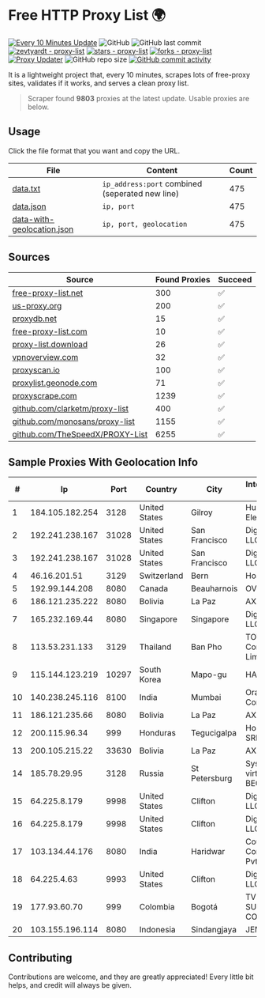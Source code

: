 
# Free HTTP Proxy List 🌍

[![Every 10 Minutes Update](https://github.com/mertguvencli/http-proxy-list/actions/workflows/main.yml/badge.svg?branch=main)](https://github.com/mertguvencli/http-proxy-list/actions/workflows/main.yml)
![GitHub](https://img.shields.io/github/license/mertguvencli/http-proxy-list)
![GitHub last commit](https://img.shields.io/github/last-commit/mertguvencli/http-proxy-list)
[![zevtyardt - proxy-list](https://img.shields.io/static/v1?label=zevtyardt&message=proxy-list&color=blue&logo=github)](https://github.com/zevtyardt/proxy-list "Go to GitHub repo")
[![stars - proxy-list](https://img.shields.io/github/stars/zevtyardt/proxy-list?style=social)](https://github.com/zevtyardt/proxy-list)
[![forks - proxy-list](https://img.shields.io/github/forks/zevtyardt/proxy-list?style=social)](https://github.com/zevtyardt/proxy-list)
[![Proxy Updater](https://github.com/zevtyardt/proxy-list/workflows/Proxy%20Updater/badge.svg)](https://github.com/zevtyardt/proxy-list/actions?query=workflow:"Proxy+Updater")
![GitHub repo size](https://img.shields.io/github/repo-size/zevtyardt/proxy-list)
[![GitHub commit activity](https://img.shields.io/github/commit-activity/m/zevtyardt/proxy-list?logo=commits)](https://github.com/zevtyardt/proxy-list/commits/main)

It is a lightweight project that, every 10 minutes, scrapes lots of free-proxy sites, validates if it works, and serves a clean proxy list.

> Scraper found **9803** proxies at the latest update. Usable proxies are below.

## Usage

Click the file format that you want and copy the URL.

|File|Content|Count|
|----|-------|-----|
|[data.txt](https://raw.githubusercontent.com/mertguvencli/http-proxy-list/main/proxy-list/data.txt)|`ip_address:port` combined (seperated new line)|475|
|[data.json](https://raw.githubusercontent.com/mertguvencli/http-proxy-list/main/proxy-list/data.json)|`ip, port`|475|
|[data-with-geolocation.json](https://raw.githubusercontent.com/mertguvencli/http-proxy-list/main/proxy-list/data-with-geolocation.json)|`ip, port, geolocation`|475|

## Sources

|Source|Found Proxies|Succeed|
|------|-------------|-------|
|[free-proxy-list.net](https://free-proxy-list.net)|300|✅|
|[us-proxy.org](https://www.us-proxy.org)|200|✅|
|[proxydb.net](http://proxydb.net)|15|✅|
|[free-proxy-list.com](https://free-proxy-list.com/?page=&port=&type%5B%5D=http&type%5B%5D=https&up_time=0&search=Search)|10|✅|
|[proxy-list.download](https://www.proxy-list.download/HTTP)|26|✅|
|[vpnoverview.com](https://vpnoverview.com/privacy/anonymous-browsing/free-proxy-servers)|32|✅|
|[proxyscan.io](https://www.proxyscan.io)|100|✅|
|[proxylist.geonode.com](https://proxylist.geonode.com/api/proxy-list?limit=300&page=1&sort_by=lastChecked&sort_type=desc&protocols=http,https)|71|✅|
|[proxyscrape.com](https://api.proxyscrape.com/v2/?request=displayproxies&protocol=http&timeout=10000&country=all&ssl=all&anonymity=all)|1239|✅|
|[github.com/clarketm/proxy-list](https://raw.githubusercontent.com/clarketm/proxy-list/master/proxy-list-raw.txt)|400|✅|
|[github.com/monosans/proxy-list](https://raw.githubusercontent.com/monosans/proxy-list/main/proxies/http.txt)|1155|✅|
|[github.com/TheSpeedX/PROXY-List](https://raw.githubusercontent.com/TheSpeedX/PROXY-List/master/http.txt)|6255|✅|


## Sample Proxies With Geolocation Info

|#|Ip|Port|Country|City|Internet Service Provider|
|-|--|----|-------|----|-------------------------|
|1|184.105.182.254|3128|United States|Gilroy|Hurricane Electric LLC|
|2|192.241.238.167|31028|United States|San Francisco|DigitalOcean, LLC|
|3|192.241.238.167|31028|United States|San Francisco|DigitalOcean, LLC|
|4|46.16.201.51|3129|Switzerland|Bern|Hosteur SA|
|5|192.99.144.208|8080|Canada|Beauharnois|OVH SAS|
|6|186.121.235.222|8080|Bolivia|La Paz|AXS Bolivia S. A.|
|7|165.232.169.44|8080|Singapore|Singapore|DigitalOcean, LLC|
|8|113.53.231.133|3129|Thailand|Ban Pho|TOT Public Company Limited|
|9|115.144.123.219|10297|South Korea|Mapo-gu|HAIonNet|
|10|140.238.245.116|8100|India|Mumbai|Oracle Corporation|
|11|186.121.235.66|8080|Bolivia|La Paz|AXS Bolivia S. A.|
|12|200.115.96.34|999|Honduras|Tegucigalpa|Honduvision SRL|
|13|200.105.215.22|33630|Bolivia|La Paz|AXS Bolivia S. A.|
|14|185.78.29.95|3128|Russia|St Petersburg|System servers virtual hosting BEGET.RU|
|15|64.225.8.179|9998|United States|Clifton|DigitalOcean, LLC|
|16|64.225.8.179|9998|United States|Clifton|DigitalOcean, LLC|
|17|103.134.44.176|8080|India|Haridwar|Countrylink Communiction Pvt Ltd|
|18|64.225.4.63|9993|United States|Clifton|DigitalOcean, LLC|
|19|177.93.60.70|999|Colombia|Bogotá|TV AZTECA SUCURSAL COLOMBIA|
|20|103.155.196.114|8080|Indonesia|Sindangjaya|JEMBATANDATA|



## Contributing

Contributions are welcome, and they are greatly appreciated! Every
little bit helps, and credit will always be given.

